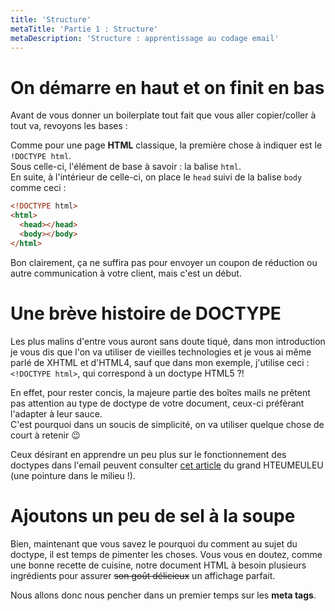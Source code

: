 ```yaml
---
title: 'Structure'
metaTitle: 'Partie 1 : Structure'
metaDescription: 'Structure : apprentissage au codage email'
---
```


# On démarre en haut et on finit en bas

Avant de vous donner un boilerplate tout fait que vous aller copier/coller à tout va, revoyons les bases :

Comme pour une page **HTML** classique, la première chose à indiquer est le `!DOCTYPE html`.  
Sous celle-ci, l'élément de base à savoir : la balise `html`.  
En suite, à l'intérieur de celle-ci, on place le `head` suivi de la balise `body` comme ceci :

```html
<!DOCTYPE html>
<html>
  <head></head>
  <body></body>
</html>
```

Bon clairement, ça ne suffira pas pour envoyer un coupon de réduction ou autre communication à votre client, mais c'est un début.

# Une brève histoire de DOCTYPE

Les plus malins d'entre vous auront sans doute tiqué, dans mon introduction je vous dis que l'on va utiliser de vieilles technologies et je vous ai même parlé de XHTML et d'HTML4, sauf que dans mon exemple, j'utilise ceci : `<!DOCTYPE html>`, qui correspond à un doctype HTML5 ?!

En effet, pour rester concis, la majeure partie des boîtes mails ne prêtent pas attention au type de doctype de votre document, ceux-ci préfèrant l'adapter à leur sauce.  
C'est pourquoi dans un soucis de simplicité, on va utiliser quelque chose de court à retenir 😉

Ceux désirant en apprendre un peu plus sur le fonctionnement des doctypes dans l'email peuvent consulter <a target="_blank" title="Article de Rémi Parmentier sur les doctypes" href="https://emails.hteumeuleu.fr/2016/10/quel-doctype-faut-il-utiliser-dans-un-email/">cet article</a> du grand HTEUMEULEU (une pointure dans le milieu !).

# Ajoutons un peu de sel à la soupe

Bien, maintenant que vous savez le pourquoi du comment au sujet du doctype, il est temps de pimenter les choses.
Vous vous en doutez, comme une bonne recette de cuisine, notre document HTML à besoin plusieurs ingrédients pour assurer ~~son goût délicieux~~ un affichage parfait.

Nous allons donc nous pencher dans un premier temps sur les **meta tags**.
